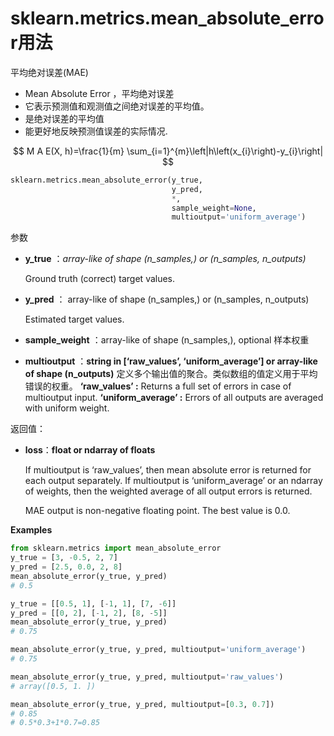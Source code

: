# sklearn.metrics.mean_absolute_error用法

平均绝对误差(MAE)

- Mean Absolute Error ，平均绝对误差
- 它表示预测值和观测值之间绝对误差的平均值。
- 是绝对误差的平均值
- 能更好地反映预测值误差的实际情况.


$$
M A E(X, h)=\frac{1}{m} \sum_{i=1}^{m}\left|h\left(x_{i}\right)-y_{i}\right|
$$

```python
sklearn.metrics.mean_absolute_error(y_true, 
                                    y_pred, 
                                    *, 
                                    sample_weight=None, 
                                    multioutput='uniform_average')
```

参数

- **y_true** ：*array-like of shape (n_samples,) or (n_samples, n_outputs)*

  Ground truth (correct) target values.

- **y_pred** ： array-like of shape (n_samples,) or (n_samples, n_outputs)

  Estimated target values.

- **sample_weight** ：array-like of shape (n_samples,), optional
  样本权重

- **multioutput** ：**string in [‘raw_values’, ‘uniform_average’] or array-like of shape (n_outputs)**
  定义多个输出值的聚合。类似数组的值定义用于平均错误的权重。
  **‘raw_values’ :** Returns a full set of errors in case of multioutput input.
  **‘uniform_average’ :** Errors of all outputs are averaged with uniform weight. 

返回值：

- **loss**：**float or ndarray of floats**

  If multioutput is ‘raw_values’, then mean absolute error is returned for each output separately. If multioutput is ‘uniform_average’ or an ndarray of weights, then the weighted average of all output errors is returned.

  MAE output is non-negative floating point. The best value is 0.0.





**Examples**

```python
from sklearn.metrics import mean_absolute_error
y_true = [3, -0.5, 2, 7]
y_pred = [2.5, 0.0, 2, 8]
mean_absolute_error(y_true, y_pred)
# 0.5

y_true = [[0.5, 1], [-1, 1], [7, -6]]
y_pred = [[0, 2], [-1, 2], [8, -5]]
mean_absolute_error(y_true, y_pred)
# 0.75

mean_absolute_error(y_true, y_pred, multioutput='uniform_average')
# 0.75

mean_absolute_error(y_true, y_pred, multioutput='raw_values')
# array([0.5, 1. ])

mean_absolute_error(y_true, y_pred, multioutput=[0.3, 0.7])
# 0.85 
# 0.5*0.3+1*0.7=0.85
```



